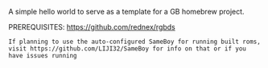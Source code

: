 A simple hello world to serve as a template for a GB homebrew project.

PREREQUISITES:
	https://github.com/rednex/rgbds

	If planning to use the auto-configured SameBoy for running built roms, visit https://github.com/LIJI32/SameBoy for info on that or if you have issues running




